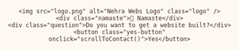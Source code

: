 <!DOCTYPE html>
<html lang="en">
<head>
  <meta charset="UTF-8" />
  <meta name="viewport" content="width=device-width, initial-scale=1.0"/>
  <title>Nehra Webs | Premium Site Builder</title>
  <style>
    :root {
      --cream: #fef8f3;
      --coffee: #a67b5b;
      --brown: #7c5c45;
      --text-dark: #3e2e1f;
    }

    * {
      margin: 0;
      padding: 0;
      box-sizing: border-box;
    }

    html, body {
      scroll-behavior: smooth;
      font-family: 'Segoe UI', Tahoma, Geneva, Verdana, sans-serif;
      background-color: var(--cream);
      color: var(--text-dark);
    }

    .hero {
      height: 100vh;
      position: relative;
      overflow: hidden;
      display: flex;
      flex-direction: column;
      justify-content: center;
      align-items: center;
      text-align: center;
      padding: 20px;
    }

    video.background-video {
      position: absolute;
      top: 0; left: 0;
      width: 100%;
      height: 100%;
      object-fit: cover;
      z-index: -1;
      opacity: 0.15;
    }

    .logo {
      width: 120px;
      margin-bottom: 20px;
      border-radius: 12px;
    }

    .namaste {
      font-size: 3rem;
      font-weight: bold;
      color: var(--brown);
      margin-bottom: 20px;
      animation: fadeIn 2s ease;
    }

    .question {
      font-size: 1.5rem;
      margin-bottom: 30px;
      color: var(--text-dark);
    }

    .yes-button {
      padding: 14px 35px;
      font-size: 1.1rem;
      font-weight: 600;
      border: none;
      border-radius: 30px;
      background: var(--coffee);
      color: #fff;
      cursor: pointer;
      transition: all 0.3s ease;
      box-shadow: 0 4px 8px rgba(0,0,0,0.1);
    }

    .yes-button:hover {
      background: var(--brown);
      transform: translateY(-2px);
    }

    .section {
      padding: 60px 20px;
      background-color: #fff9f2;
      text-align: center;
    }

    .section h2 {
      color: var(--brown);
      font-size: 2rem;
      margin-bottom: 20px;
    }

    .contact-buttons {
      display: flex;
      justify-content: center;
      gap: 20px;
      margin-top: 25px;
    }

    .contact-buttons a {
      text-decoration: none;
      padding: 12px 24px;
      background-color: var(--coffee);
      color: white;
      border-radius: 25px;
      font-weight: bold;
      transition: background 0.3s;
    }

    .contact-buttons a:hover {
      background-color: var(--brown);
    }

    @keyframes fadeIn {
      from { opacity: 0; }
      to { opacity: 1; }
    }

    footer {
      background: var(--brown);
      color: #fff;
      text-align: center;
      padding: 20px 10px;
    }
  </style>
</head>
<body>

  <section class="hero">
    <video class="background-video" autoplay loop muted>
      <source src="namaste.mp4" type="video/mp4">
      Your browser does not support the video tag.
    </video>

    <img src="logo.png" alt="Nehra Webs Logo" class="logo" />
    <div class="namaste">🙏 Namaste</div>
    <div class="question">Do you want to get a website built?</div>
    <button class="yes-button" onclick="scrollToContact()">Yes</button>
  </section>

  <section class="section" id="contact">
    <h2>Let’s Get You Online!</h2>
    <p>Click below to connect with us on your favorite platform:</p>

    <div class="contact-buttons">
      <a href="https://www.instagram.com/rajpalnehra001" target="_blank">Instagram</a>
      <a href="https://wa.me/919999999999?text=I%20need%20a%20website" target="_blank">WhatsApp</a>
    </div>
  </section>

  <footer>
    &copy; 2025 Nehra Webs. Crafted with passion and coffee ☕
  </footer>

  <script>
    function scrollToContact() {
      document.getElementById("contact").scrollIntoView({ behavior: "smooth" });
    }
  </script>

</body>
</html>
